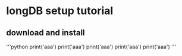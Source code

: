 # longDB setup tutorial
## download and install
'''python
print('aaa')
print('aaa')
print('aaa')
print('aaa')
print('aaa')
'''

